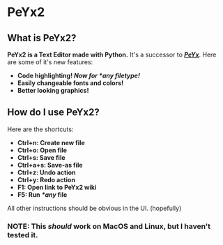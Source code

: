 # **PeYx2**

## **What is PeYx2?**
**PeYx2 is a Text Editor made with Python.**
It's a successor to [***PeYx***](https://github.com/Uralstech/PeYx). Here are some of it's new features:
- **Code highlighting! *Now for \*any filetype!***
- **Easily changeable fonts and colors!**
- **Better looking graphics!**

## **How do I use PeYx2?**
Here are the shortcuts:
- **Ctrl+n: Create new file**
- **Ctrl+o: Open file**
- **Ctrl+s: Save file**
- **Ctrl+a+s: Save-as file**
- **Ctrl+z: Undo action**
- **Ctrl+y: Redo action**
- **F1: Open link to PeYx2 wiki**
- **F5: Run *\*any* file**

All other instructions should be obvious in the UI. (hopefully)
### NOTE: **This *should* work on MacOS and Linux, but I haven't tested it.**
